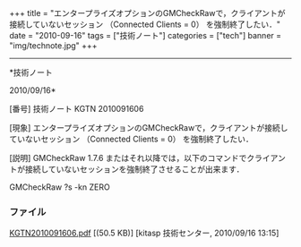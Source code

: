 ﻿+++
title = "エンタープライズオプションのGMCheckRawで，クライアントが接続していないセッション （Connected Clients = 0） を強制終了したい．"
date = "2010-09-16"
tags = ["技術ノート"]
categories = ["tech"]
banner = "img/technote.jpg"
+++

-----------------------------------------------------------------------------------------------------------------------------

*技術ノート

2010/09/16*


[番号]
技術ノート KGTN 2010091606

[現象]
エンタープライズオプションのGMCheckRawで，クライアントが接続していないセッション
（Connected Clients = 0） を強制終了したい．

[説明]
GMCheckRaw 1.7.6
またはそれ以降では，以下のコマンドでクライアントが接続していないセッションを強制終了させることが出来ます．

GMCheckRaw ?s -kn ZERO


### ファイル

 
 


[KGTN2010091606.pdf](http://techreport.kitasp.net/attachments/download/320/KGTN2010091606.pdf)
 [(50.5 KB)] [kitasp 技術センター, 2010/09/16
13:15]


 


 

